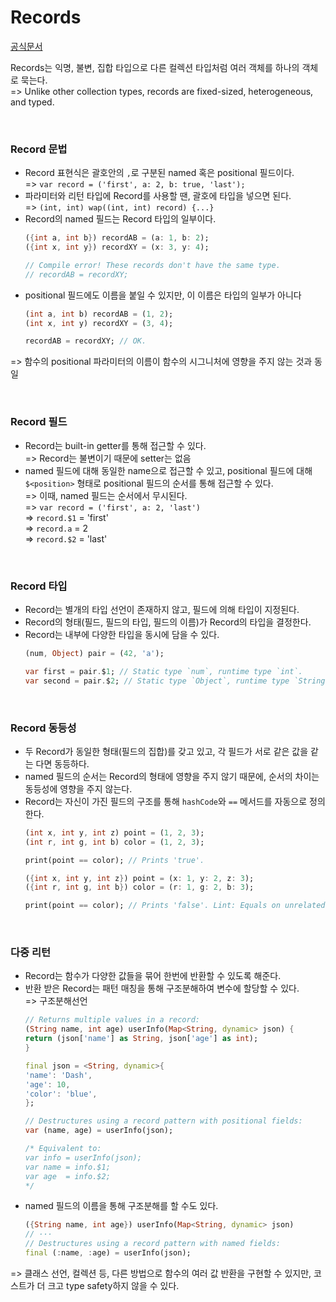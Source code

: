 # Records
[공식문서](https://dart.dev/language/records)  

Records는 익명, 불변, 집합 타입으로 다른 컬렉션 타입처럼 여러 객체를 하나의 객체로 묵는다.  
    => Unlike other collection types, records are fixed-sized, heterogeneous, and typed.

<br>

### Record 문법
- Record 표현식은 괄호안의 `,`로 구분된 named 혹은 positional 필드이다.  
    => `var record = ('first', a: 2, b: true, 'last');`
- 파라미터와 리턴 타입에 Record를 사용할 땐, 괄호에 타입을 넣으면 된다.  
    => `(int, int) wap((int, int) record) {...}`
- Record의 named 필드는 Record 타입의 일부이다.  
    ```dart
    ({int a, int b}) recordAB = (a: 1, b: 2);
    ({int x, int y}) recordXY = (x: 3, y: 4);

    // Compile error! These records don't have the same type.
    // recordAB = recordXY;
    ```
- positional 필드에도 이름을 붙일 수 있지만, 이 이름은 타입의 일부가 아니다
    ```dart
    (int a, int b) recordAB = (1, 2);
    (int x, int y) recordXY = (3, 4);

    recordAB = recordXY; // OK.
    ```   
=> 함수의 positional 파라미터의 이름이 함수의 시그니처에 영향을 주지 않는 것과 동일

<br>

### Record 필드
- Record는 built-in getter를 통해 접근할 수 있다.  
    => Record는 불변이기 때문에 setter는 없음
- named 필드에 대해 동일한 name으로 접근할 수 있고, positional 필드에 대해 `$<position>` 형태로 positional 필드의 순서를 통해 접근할 수 있다.  
    => 이때, named 필드는 순서에서 무시된다.  
    => `var record = ('first', a: 2, 'last')`  
    => `record.$1` = 'first'  
    => `record.a` = 2  
    => `record.$2` = 'last'  

<br>

### Record 타입
- Record는 별개의 타입 선언이 존재하지 않고, 필드에 의해 타입이 지정된다.
- Record의 형태(필드, 필드의 타입, 필드의 이름)가 Record의 타입을 결정한다.
- Record는 내부에 다양한 타입을 동시에 담을 수 있다.   
    ```dart
    (num, Object) pair = (42, 'a');

    var first = pair.$1; // Static type `num`, runtime type `int`.
    var second = pair.$2; // Static type `Object`, runtime type `String`.
    ```

<br>

### Record 동등성
- 두 Record가 동일한 형태(필드의 집합)를 갖고 있고, 각 필드가 서로 같은 값을 같는 다면 동등하다.
- named 필드의 순서는 Record의 형태에 영향을 주지 않기 때문에, 순서의 차이는 동등성에 영향을 주지 않는다.
- Record는 자신이 가진 필드의 구조를 통해 `hashCode`와 `==` 메서드를 자동으로 정의한다.
    ```dart
    (int x, int y, int z) point = (1, 2, 3);
    (int r, int g, int b) color = (1, 2, 3);

    print(point == color); // Prints 'true'.

    ({int x, int y, int z}) point = (x: 1, y: 2, z: 3);
    ({int r, int g, int b}) color = (r: 1, g: 2, b: 3);

    print(point == color); // Prints 'false'. Lint: Equals on unrelated types.
    ```

<br>

### 다중 리턴
- Record는 함수가 다양한 값들을 묶어 한번에 반환할 수 있도록 해준다.
- 반환 받은 Record는 패턴 매칭을 통해 구조분해하여 변수에 할당할 수 있다.  
    => 구조분해선언  
    ```dart
    // Returns multiple values in a record:
    (String name, int age) userInfo(Map<String, dynamic> json) {
    return (json['name'] as String, json['age'] as int);
    }

    final json = <String, dynamic>{
    'name': 'Dash',
    'age': 10,
    'color': 'blue',
    };

    // Destructures using a record pattern with positional fields:
    var (name, age) = userInfo(json);

    /* Equivalent to:
    var info = userInfo(json);
    var name = info.$1;
    var age  = info.$2;
    */
    ```
- named 필드의 이름을 통해 구조분해를 할 수도 있다.  
    ```dart
    ({String name, int age}) userInfo(Map<String, dynamic> json)
    // ···
    // Destructures using a record pattern with named fields:
    final (:name, :age) = userInfo(json);
    ```
=> 클래스 선언, 컬렉션 등, 다른 방법으로 함수의 여러 값 반환을 구현할 수 있지만, 코스트가 더 크고 type safety하지 않을 수 있다.